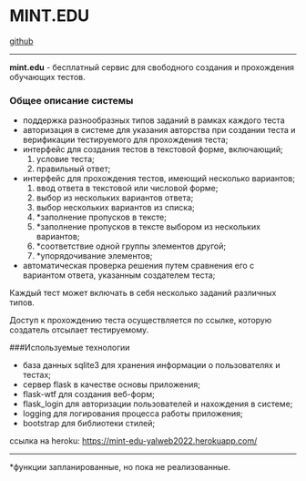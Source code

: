 #  MINT.EDU
[github](https://github.com/BadCatSet/YalWeb2022)
***
**mint.edu** - бесплатный сервис для свободного
создания и прохождения обучающих тестов.

### Общее описание системы

- поддержка разнообразных типов заданий в рамках каждого теста
- авторизация в системе для указания авторства при создании
теста и верификации тестируемого для прохождения теста;
- интерфейс для создания тестов в текстовой форме, включающий;
    1. условие теста;
    2. правильный ответ;
- интерфейс для прохождения тестов, имеющий несколько вариантов;
   1. ввод ответа в текстовой или числовой форме;
   2. выбор из нескольких вариантов ответа;
   3. выбор нескольких вариантов из списка;
   4. *заполнение пропусков в тексте;
   5. *заполнение пропусков в тексте выбором из нескольких вариантов;
   6. *соответствие одной группы элементов другой;
   7. *упорядочивание элементов;
- автоматическая проверка решения путем сравнения его с вариантом
ответа, указанным создателем теста;

Каждый тест может включать в себя несколько заданий различных типов.

Доступ к прохождению теста осуществляется по ссылке, которую создатель
отсылает тестируемому.

###Используемые технологии

- база данных sqlite3 для хранения информации о пользователях и тестах;
- сервер flask в качестве основы приложения;
- flask-wtf для создания веб-форм;
- flask_login для авторизации пользователей и нахождения в системе;
- logging для логирования процесса работы приложения;
- bootstrap для библиотеки стилей;

ссылка на heroku:
    https://mint-edu-yalweb2022.herokuapp.com/

---

*функции запланированные, но пока не реализованные.
